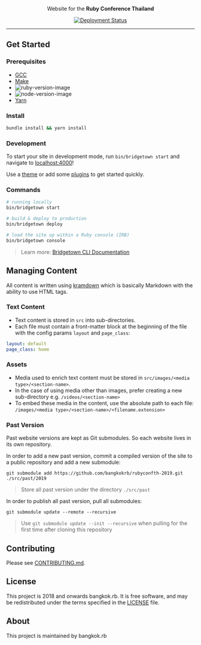 <p align="center">
   Website for the <strong>Ruby Conference Thailand</strong>
</p>

<p align="center">
    <a href="https://app.netlify.com/sites/bangkokrb-rubyconfth/deploys"> <img src="https://api.netlify.com/api/v1/badges/3dbba728-8b59-40c4-b84e-66010ec3f0cf/deploy-status" alt="Deployment Status"></a>
</p>

---

## Get Started

### Prerequisites

- [GCC](https://gcc.gnu.org/install/)
- [Make](https://www.gnu.org/software/make/)
- ![ruby-version-image](https://img.shields.io/badge/ruby-3.1.1-brightgreen.svg) 
- ![node-version-image](https://img.shields.io/badge/node-16.14.0-brightgreen.svg)
- [Yarn](https://yarnpkg.com)

### Install

```sh
bundle install && yarn install
```

### Development

To start your site in development mode, run `bin/bridgetown start` and navigate to [localhost:4000](https://localhost:4000/)!

Use a [theme](https://github.com/topics/bridgetown-theme) or add some [plugins](https://www.bridgetownrb.com/plugins/) to get started quickly.

### Commands

```sh
# running locally
bin/bridgetown start

# build & deploy to production
bin/bridgetown deploy

# load the site up within a Ruby console (IRB)
bin/bridgetown console
```

> Learn more: [Bridgetown CLI Documentation](https://www.bridgetownrb.com/docs/command-line-usage)

## Managing Content

All content is written using [kramdown](https://kramdown.gettalong.org/) which is basically Markdown with the ability to use HTML tags. 

### Text Content

- Text content is stored in `src` into sub-directories. 
- Each file must contain a front-matter block at the beginning of the file with the config params `layout` and `page_class`:

```yaml
layout: default
page_class: home
```

### Assets

- Media used to enrich text content must be stored in `src/images/<media type>/<section-name>`. 
- In the case of using media other than images, prefer creating a new sub-directory e.g. `/videos/<section-name>` 
- To embed these media in the content, use the absolute path to each file: `/images/<media type>/<section-name>/<filename.extension>`

### Past Version

Past website versions are kept as Git submodules. So each website lives in its own repository.

In order to add a new past version, commit a compiled version of the site to a public repository and add a new submodule:

```
git submodule add https://github.com/bangkokrb/rubyconfth-2019.git ./src/past/2019
```

> Store all past version under the directory `./src/past`

In order to publish all past version, pull all submodules:

```
git submodule update --remote --recursive
```

> Use `git submodule update --init --recursive` when pulling for the first time after cloning this repository

## Contributing

Please see [CONTRIBUTING.md](/CONTRIBUTING.md).

## License

This project is 2018 and onwards bangkok.rb. It is free software, and may be redistributed under the terms specified in the [LICENSE] file.

[LICENSE]: /LICENSE

## About

This project is maintained by bangkok.rb

